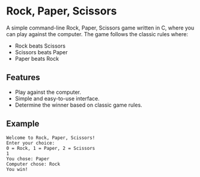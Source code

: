 # Rock, Paper, Scissors

A simple command-line Rock, Paper, Scissors game written in C, where you can play against the computer. The game follows the classic rules where:
- Rock beats Scissors
- Scissors beats Paper
- Paper beats Rock

## Features
- Play against the computer.
- Simple and easy-to-use interface.
- Determine the winner based on classic game rules.


## Example
```
Welcome to Rock, Paper, Scissors!
Enter your choice:
0 = Rock, 1 = Paper, 2 = Scissors
1
You chose: Paper
Computer chose: Rock
You win!
```

